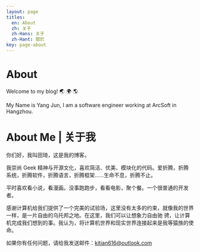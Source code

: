 ```yaml
---
layout: page
titles:
  en: About
  zh: 关于
  zh-Hans: 关于
  zh-Hant: 關於
key: page-about
---
```


# About #

Welcome to my blog! :earth_asia: :earth_africa: :earth_americas:

My Name is Yang Jun, I am a software engineer working at ArcSoft in Hangzhou.

# About Me | 关于我 #

你们好，我叫田琦，这是我的博客。

我崇尚 Geek 精神与开源文化，喜欢简洁、优美、模块化的代码。爱折腾，折腾系统，折腾软件，折腾语言，折腾框架……生命不息，折腾不止。

平时喜欢看小说，看漫画。没事跑跑步，看看电影，聚个餐。一个很普通的开发者。

感谢计算机给我们提供了一个完美的试验场，这里没有太多的约束，就像我的世界一样，是一片自由的乌托邦之地。在这里，我们可以让想象力自由驰
骋，让计算机完成我们想到的事。我认为，将计算机世界和现实世界连接起来是我等猿族的使命。

如果你有任何问题，请给我发送邮件：kitian616@outlook.com